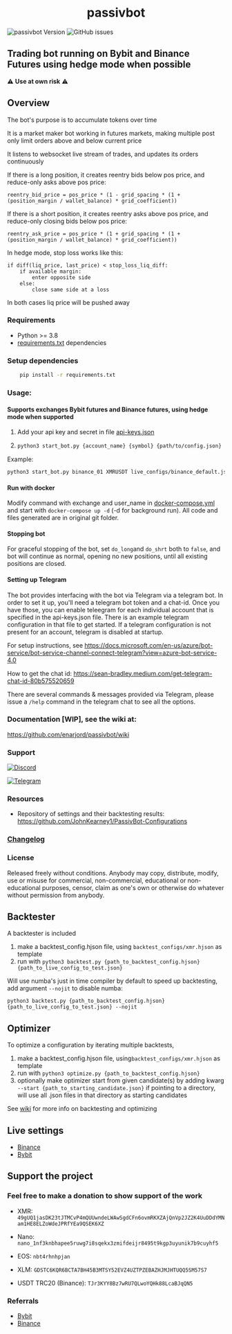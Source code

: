 <h1 align="center">
  passivbot
</h1>

![passivbot Version](https://img.shields.io/badge/passivbot-3.5.2-blue)
![GitHub issues](https://img.shields.io/github/issues/enarjord/passivbot)

## Trading bot running on Bybit and Binance Futures using hedge mode when possible

:warning: **Use at own risk** :warning:

## Overview

The bot's purpose is to accumulate tokens over time

It is a market maker bot working in futures markets, making multiple post only limit orders above and below current
price

It listens to websocket live stream of trades, and updates its orders continuously

If there is a long position, it creates reentry bids below pos price, and reduce-only asks above pos price:

`reentry_bid_price = pos_price * (1 - grid_spacing * (1 + (position_margin / wallet_balance) * grid_coefficient))`

If there is a short position, it creates reentry asks above pos price, and reduce-only closing bids below pos price:

`reentry_ask_price = pos_price * (1 + grid_spacing * (1 + (position_margin / wallet_balance) * grid_coefficient))`

In hedge mode, stop loss works like this:

```
if diff(liq_price, last_price) < stop_loss_liq_diff:
    if available margin:
        enter opposite side
    else:
        close same side at a loss
```

In both cases liq price will be pushed away

### Requirements

- Python >= 3.8
- [requirements.txt](requirements.txt) dependencies

### Setup dependencies

```bash
    pip install -r requirements.txt
```

### Usage:

#### Supports exchanges Bybit futures and Binance futures, using hedge mode when supported

1. Add your api key and secret in file [api-keys.json](api-keys.json)
2. ```bash
   python3 start_bot.py {account_name} {symbol} {path/to/config.json}
   ```

Example:

```bash
python3 start_bot.py binance_01 XMRUSDT live_configs/binance_default.json
```

#### Run with docker

Modify command with exchange and user_name in [docker-compose.yml](docker-compose.yml) and start
with `docker-compose up -d` (-d for background run). All code and files generated are in original git folder.

#### Stopping bot

For graceful stopping of the bot, set `do_long`and `do_shrt` both to `false`, and bot will continue as normal, opening
no new positions, until all existing positions are closed.

#### Setting up Telegram

The bot provides interfacing with the bot via Telegram via a telegram bot. In order to set it up, you'll need a telegram
bot token and a chat-id. Once you have those, you can enable teleegram for each individual account that is specified in
the api-keys.json file. There is an example telegram configuration in that file to get started. If a telegram configuration
is not present for an account, telegram is disabled at startup.

For setup instructions, see https://docs.microsoft.com/en-us/azure/bot-service/bot-service-channel-connect-telegram?view=azure-bot-service-4.0

How to get the chat id: https://sean-bradley.medium.com/get-telegram-chat-id-80b575520659

There are several commands & messages provided via Telegram, please issue a `/help` command in the telegram chat to see
all the options.

### Documentation [WIP], see the wiki at:

https://github.com/enarjord/passivbot/wiki

### Support

[![Discord](https://img.shields.io/badge/Discord-7289DA?style=for-the-badge&logo=discord&logoColor=white)](https://discord.gg/QAF2H2UmzZ)

[![Telegram](https://img.shields.io/badge/Telegram-2CA5E0?style=for-the-badge&logo=telegram&logoColor=white)](https://t.me/passivbot_futures)

### Resources

- Repository of settings and their backtesting results: https://github.com/JohnKearney1/PassivBot-Configurations

### [Changelog](changelog.md)

### License

Released freely without conditions.
Anybody may copy, distribute, modify, use or misuse for commercial,
non-commercial, educational or non-educational purposes, censor,
claim as one's own or otherwise do whatever without permission from anybody.

## Backtester

A backtester is included

1. make a backtest_config.hjson file, using `backtest_configs/xmr.hjson` as template
2. run with `python3 backtest.py {path_to_backtest_config.hjson} {path_to_live_config_to_test.json}`

Will use numba's just in time compiler by default to speed up backtesting, add argument `--nojit` to disable numba:

`python3 backtest.py {path_to_backtest_config.hjson} {path_to_live_config_to_test.json} --nojit`

## Optimizer

To optimize a configuration by iterating multiple backtests,

1. make a backtest_config.hjson file, using`backtest_configs/xmr.hjson` as template
2. run with `python3 optimize.py {path_to_backtest_config.hjson}`
3. optionally make optimizer start from given candidate(s) by adding kwarg `--start {path_to_starting_candidate.json}`
   if pointing to a directory, will use all .json files in that directory as starting candidates

See [wiki](https://github.com/enarjord/passivbot/wiki) for more info on backtesting and optimizing

## Live settings

- [Binance](live_configs/binance_default.json)
- [Bybit](live_configs/bybit_default.json)

## Support the project

### Feel free to make a donation to show support of the work

- XMR: `49gUQ1jasDK23tJTMCvP4mQUUwndeLWAwSgdCFn6ovmRKXZAjQnVp2JZ2K4UuDDdYMNam1HE8ELZoWdeJPRfYEa9QSEK6XZ`

- Nano: `nano_1nf3knbhapee5ruwg7i8sqekx3zmifdeijr8495t9kgp3uyunik7b9cuyhf5`

- EOS: `nbt4rhnhpjan`

- XLM: `GDSTC6KQR6BCTA7BH45B3MTSY52EVZ4UZTPZEBAZHJMJHTUQQ5SM57S7`

- USDT TRC20 (Binance): `TJr3KYY8Bz7wRU7QLwoYQHk88LcaBJqQN5`

### Referrals

- [Bybit](https://www.bybit.com/en-US/register?affiliate_id=16464&language=en-US&group_id=0&group_type=1)
- [Binance](https://www.binance.cc/en/register?ref=TII4B07C)

